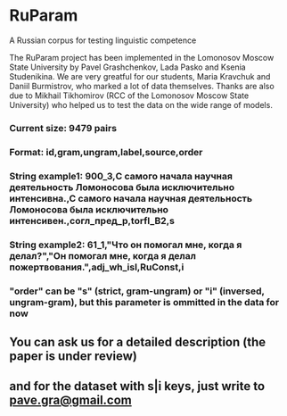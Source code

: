 # RuParam
A Russian corpus for testing linguistic competence

The RuParam project has been implemented in the Lomonosov Moscow State University by Pavel Grashchenkov, Lada Pasko and Ksenia Studenikina. We are very greatful for our students, Maria Kravchuk and Daniil Burmistrov, who marked a lot of data themselves. Thanks are also due to Mikhail Tikhomirov (RCC of the Lomonosov Moscow State University) who helped us to test the data on the wide range of models.

### Current size: 9479 pairs
### Format:	id,gram,ungram,label,source,order
### String example1: 900_3,С самого начала научная деятельность Ломоносова была исключительно интенсивна.,С самого начала научная деятельность Ломоносова была исключительно интенсивен.,согл_пред_р,torfl_B2,s
### String example2: 61_1,"Что он помогал мне, когда я делал?","Он помогал мне, когда я делал пожертвования.",adj_wh_isl,RuConst,i
### "order" can be "s" (strict, gram-ungram) or "i" (inversed, ungram-gram), but this parameter is ommitted in the data for now

## You can ask us for a detailed description (the paper is under review)
## and for the dataset with s|i keys, just write to pave.gra@gmail.com
